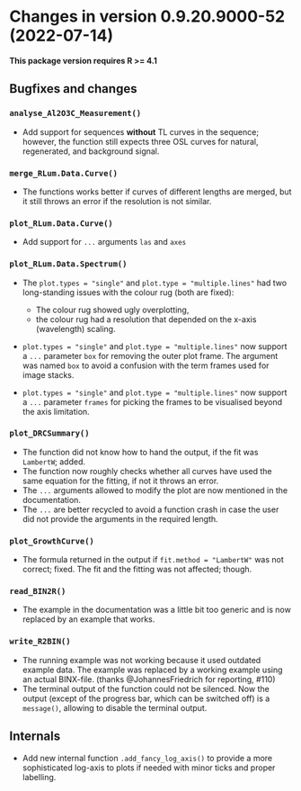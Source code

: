 




<!-- NEWS.md was auto-generated by NEWS.Rmd. Please DO NOT edit by hand!-->

# Changes in version 0.9.20.9000-52 (2022-07-14)

**This package version requires R \>= 4.1**

## Bugfixes and changes

### `analyse_Al2O3C_Measurement()`

-   Add support for sequences **without** TL curves in the sequence;
    however, the function still expects three OSL curves for natural,
    regenerated, and background signal.

### `merge_RLum.Data.Curve()`

-   The functions works better if curves of different lengths are
    merged, but it still throws an error if the resolution is not
    similar.

### `plot_RLum.Data.Curve()`

-   Add support for `...` arguments `las` and `axes`

### `plot_RLum.Data.Spectrum()`

-   The `plot.types = "single"` and `plot.type = "multiple.lines"` had
    two long-standing issues with the colour rug (both are fixed):

    -   The colour rug showed ugly overplotting,
    -   the colour rug had a resolution that depended on the x-axis
        (wavelength) scaling.

-   `plot.types = "single"` and `plot.type = "multiple.lines"` now
    support a `...` parameter `box` for removing the outer plot frame.
    The argument was named `box` to avoid a confusion with the term
    frames used for image stacks.

-   `plot.types = "single"` and `plot.type = "multiple.lines"` now
    support a `...` parameter `frames` for picking the frames to be
    visualised beyond the axis limitation.

### `plot_DRCSummary()`

-   The function did not know how to hand the output, if the fit was
    `LambertW`; added.
-   The function now roughly checks whether all curves have used the
    same equation for the fitting, if not it throws an error.
-   The `...` arguments allowed to modify the plot are now mentioned in
    the documentation.
-   The `...` are better recycled to avoid a function crash in case the
    user did not provide the arguments in the required length.

### `plot_GrowthCurve()`

-   The formula returned in the output if `fit.method = "LambertW"` was
    not correct; fixed. The fit and the fitting was not affected;
    though.

### `read_BIN2R()`

-   The example in the documentation was a little bit too generic and is
    now replaced by an example that works.

### `write_R2BIN()`

-   The running example was not working because it used outdated example
    data. The example was replaced by a working example using an actual
    BINX-file. (thanks @JohannesFriedrich for reporting, \#110)
-   The terminal output of the function could not be silenced. Now the
    output (except of the progress bar, which can be switched off) is a
    `message()`, allowing to disable the terminal output.

## Internals

-   Add new internal function `.add_fancy_log_axis()` to provide a more
    sophisticated log-axis to plots if needed with minor ticks and
    proper labelling.
